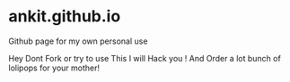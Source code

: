 # ankit.github.io
Github page for my own personal use

Hey Dont Fork or try to use This I will Hack you !
And Order a lot bunch of lolipops for your mother!